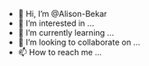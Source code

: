 - 👋 Hi, I’m @Alison-Bekar
- 👀 I’m interested in ...
- 🌱 I’m currently learning ...
- 💞️ I’m looking to collaborate on ...
- 📫 How to reach me ...

<!---
Alison-Bekar/Alison-Bekar is a ✨ special ✨ repository because its `README.md` (this file) appears on your GitHub profile.
You can click the Preview link to take a look at your changes.
--->
